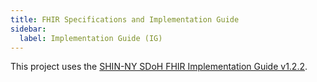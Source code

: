 ```yaml
---
title: FHIR Specifications and Implementation Guide
sidebar:
  label: Implementation Guide (IG)
---
```


This project uses the [SHIN-NY SDoH FHIR Implementation Guide v1.2.2](https://shinny.org/us/ny/hrsn/index.html).